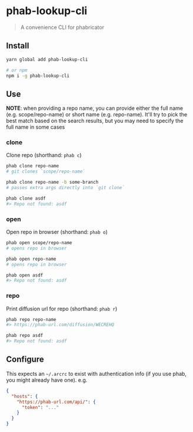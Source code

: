 # phab-lookup-cli

> A convenience CLI for phabricator

## Install

```sh
yarn global add phab-lookup-cli

# or npm
npm i -g phab-lookup-cli
```

## Use

**NOTE**: when providing a repo name, you can provide either the full name (e.g. scope/repo-name) or short name (e.g. repo-name). It'll try to pick the best match based on the search results, but you may need to specify the full name in some cases

### clone

Clone repo (shorthand: `phab c`)

```sh
phab clone repo-name
# git clones `scope/repo-name`

phab clone repo-name -b some-branch
# passes extra args directly into `git clone`

phab clone asdf
#> Repo not found: asdf
```

### open

Open repo in browser (shorthand: `phab o`)

```sh
phab open scope/repo-name
# opens repo in browser

phab open repo-name
# opens repo in browser

phab open asdf
#> Repo not found: asdf
```

### repo

Print diffusion url for repo (shorthand: `phab r`)

```sh
phab repo repo-name
#> https://phab-url.com/diffusion/WECREHQ

phab repo asdf
#> Repo not found: asdf
```

## Configure

This expects an `~/.arcrc` to exist with authentication info (if you use phab, you might already have one). e.g.

```json
{
  "hosts": {
    "https://phab-url.com/api/": {
      "token": "..."
    }
  }
}
```
